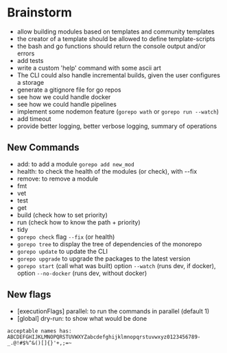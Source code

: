 
# Brainstorm

- allow building modules based on templates and community templates
- the creator of a template should be allowed to define template-scripts
- the bash and go functions should return the console output and/or errors
- add tests
- write a custom 'help' command with some ascii art
- The CLI could also handle incremental builds, given the user configures a storage
- generate a gitignore file for go repos
- see how we could handle docker
- see how we could handle pipelines
- implement some nodemon feature (`gorepo wath` or `gorepo run --watch`)
- add timeout
- provide better logging, better verbose logging, summary of operations

## New Commands

- add:    to add a module `gorepo add new_mod`
- health: to check the health of the modules (or check), with --fix
- remove: to remove a module
- fmt
- vet
- test
- get
- build   (check how to set priority)
- run     (check how to know the path + priority)
- tidy
- `gorepo check` flag `--fix` (or health)
- `gorepo tree` to display the tree of dependencies of the monorepo
- `gorepo update` to update the CLI
- `gorepo upgrade` to upgrade the packages to the latest version
- `gorepo start` (call what was built) option `--watch` (runs dev, if docker), option `--no-docker` (runs dev, without docker)

## New flags
- [executionFlags] parallel: to run the commands in parallel (default 1)
- [global]         dry-run:  to show what would be done 

```
acceptable names has:
ABCDEFGHIJKLMNOPQRSTUVWXYZabcdefghijklmnopqrstuvwxyz0123456789-_.@!#$%^&()[]{}'+,;=~
```
